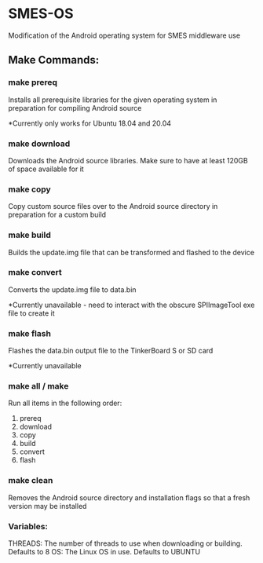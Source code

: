 # SMES-OS
Modification of the Android operating system for SMES middleware use

## Make Commands:

### make prereq
Installs all prerequisite libraries for the given operating system in preparation for compiling Android source 

*Currently only works for Ubuntu 18.04 and 20.04

### make download
Downloads the Android source libraries. Make sure to have at least 120GB of space available for it

### make copy
Copy custom source files over to the Android source directory in preparation for a custom build

### make build
Builds the update.img file that can be transformed and flashed to the device

### make convert
Converts the update.img file to data.bin

*Currently unavailable - need to interact with the obscure SPIImageTool exe file to create it

### make flash
Flashes the data.bin output file to the TinkerBoard S or SD card 

*Currently unavailable

### make all / make
Run all items in the following order:
1. prereq
2. download
3. copy
4. build
5. convert
6. flash

### make clean
Removes the Android source directory and installation flags so that a fresh version may be installed

### Variables:
THREADS: The number of threads to use when downloading or building. Defaults to 8
OS: The Linux OS in use. Defaults to UBUNTU